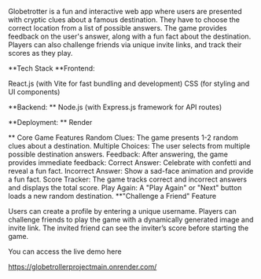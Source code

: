 Globetrotter is a fun and interactive web app where users are presented with cryptic clues about a famous destination. They have to choose the correct location from a list of possible answers. The game provides feedback on the user's answer, along with a fun fact about the destination. Players can also challenge friends via unique invite links, and track their scores as they play.

**Tech Stack
**Frontend:

React.js (with Vite for fast bundling and development)
CSS (for styling and UI components)

**Backend:
**
Node.js (with Express.js framework for API routes)

**Deployment:
**
Render


** Core Game Features
Random Clues: The game presents 1-2 random clues about a destination.
Multiple Choices: The user selects from multiple possible destination answers.
Feedback: After answering, the game provides immediate feedback:
Correct Answer: Celebrate with confetti and reveal a fun fact.
Incorrect Answer: Show a sad-face animation and provide a fun fact.
Score Tracker: The game tracks correct and incorrect answers and displays the total score.
Play Again: A "Play Again" or "Next" button loads a new random destination.
**"Challenge a Friend" Feature

Users can create a profile by entering a unique username.
Players can challenge friends to play the game with a dynamically generated image and invite link.
The invited friend can see the inviter’s score before starting the game.


You can access the live demo here

https://globetrollerprojectmain.onrender.com/



